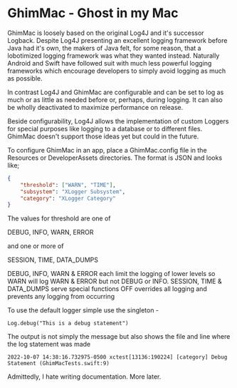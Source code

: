 # GhimMac - **Gh**ost **i**n **m**y **Mac**

GhimMac is loosely based on the original Log4J and it's successor Logback.  Despite Log4J presenting an excellent logging framework before Java had it's own, the makers of Java felt, for some reason, that a lobotimized logging framework was what they wanted instead.  Naturally Android and Swift have followed suit with much less powerful logging frameworks which encourage developers to simply avoid logging as much as possible.

In contrast Log4J and GhimMac are configurable and can be set to log as much or as little as needed before or, perhaps, during logging.  It can also be wholly deactivated to maximize performance on release.  

Beside configurability, Log4J allows the implementation of custom Loggers for special purposes like logging to a database or to different files.  GhimMac doesn't support those ideas yet but could in the future.

To configure GhimMac in an app, place a GhimMac.config file in the Resources or DeveloperAssets directories.  The format is JSON and looks like;

```json
{
	"threshold": ["WARN", "TIME"],
	"subsystem": "XLogger Subsystem",
	"category": "XLogger Category"
}
```

The values for threshold are one of 

DEBUG, INFO, WARN, ERROR

and one or more of 

SESSION, TIME, DATA_DUMPS

DEBUG, INFO, WARN & ERROR each limit the logging of lower levels so WARN will log WARN & ERROR but not DEBUG or INFO.
SESSION, TIME & DATA_DUMPS serve special functions
OFF overrides all logging and prevents any logging from occurring

To use the default logger simple use the singleton - 

```
Log.debug("This is a debug statement")
```

The output is not simply the message but also shows the file and line where the log statement was made

```
2022-10-07 14:38:16.732975-0500 xctest[13136:190224] [category] Debug Statement (GhimMacTests.swift:9)
```



Admittedly, I hate writing documentation.  More later.

